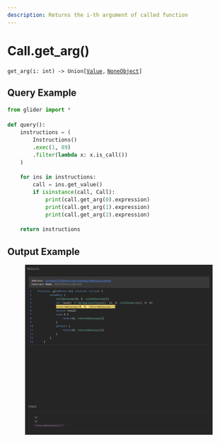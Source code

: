 ```yaml
---
description: Returns the i-th argument of called function
---
```


# Call.get\_arg()

`get_arg(i: int) -> Union[`[`Value`](../value/)`,` [`NoneObject`](../../internal/noneobject/)`]`

## Query Example

```python
from glider import *

def query():
    instructions = (
        Instructions()
        .exec(1, 89)
        .filter(lambda x: x.is_call())
    )

    for ins in instructions:
        call = ins.get_value()
        if isinstance(call, Call):
            print(call.get_arg(0).expression)
            print(call.get_arg(1).expression)
            print(call.get_arg(2).expression)

    return instructions
```

## Output Example

<figure><img src="../../../.gitbook/assets/image.png" alt=""><figcaption></figcaption></figure>
